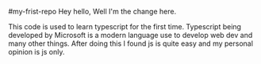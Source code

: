#my-frist-repo
Hey hello,
Well I'm the change here.

This code is used to learn typescript for the first time. Typescript being developed by Microsoft is a modern language use to develop web dev and many other things. After doing this I found js is quite easy and my personal opinion is js only.
